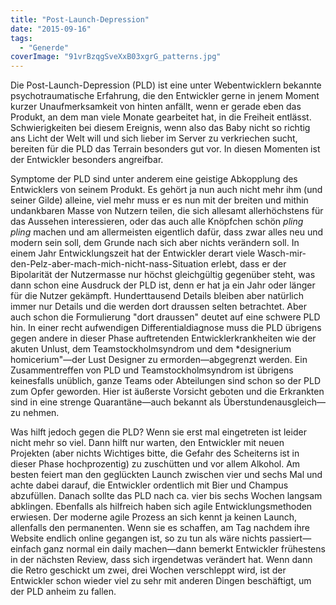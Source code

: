 ```yaml
---
title: "Post-Launch-Depression"
date: "2015-09-16"
tags:
  - "Generde"
coverImage: "91vrBzqgSveXxB03xgrG_patterns.jpg"
---
```


Die Post-Launch-Depression (PLD) ist eine unter Webentwicklern bekannte psychotraumatische Erfahrung, die den Entwickler gerne in jenem Moment kurzer Unaufmerksamkeit von hinten anfällt, wenn er gerade eben das Produkt, an dem man viele Monate gearbeitet hat, in die Freiheit entlässt. Schwierigkeiten bei diesem Ereignis, wenn also das Baby nicht so richtig ans Licht der Welt will und sich lieber im Server zu verkriechen sucht, bereiten für die PLD das Terrain besonders gut vor. In diesen Momenten ist der Entwickler besonders angreifbar.

Symptome der PLD sind unter anderem eine geistige Abkopplung des Entwicklers von seinem Produkt. Es gehört ja nun auch nicht mehr ihm (und seiner Gilde) alleine, viel mehr muss er es nun mit der breiten und mithin undankbaren Masse von Nutzern teilen, die sich allesamt allerhöchstens für das Aussehen interessieren, oder das auch alle Knöpfchen schön _pling pling_ machen und am allermeisten eigentlich dafür, dass zwar alles neu und modern sein soll, dem Grunde nach sich aber nichts verändern soll. In einem Jahr Entwicklungszeit hat der Entwickler derart viele Wasch-mir-den-Pelz-aber-mach-mich-nicht-nass-Situation erlebt, dass er der Bipolarität der Nutzermasse nur höchst gleichgültig gegenüber steht, was dann schon eine Ausdruck der PLD ist, denn er hat ja ein Jahr oder länger für die Nutzer gekämpft. Hunderttausend Details bleiben aber natürlich immer nur Details und die werden dort draussen selten betrachtet. Aber auch schon die Formulierung "dort draussen" deutet auf eine schwere PLD hin. In einer recht aufwendigen Differentialdiagnose muss die PLD übrigens gegen andere in dieser Phase auftretenden Entwicklerkrankheiten wie der akuten Unlust, dem Teamstockholmsyndrom und dem \*designerium homicerium"—der Lust Designer zu ermorden—abgegrenzt werden. Ein Zusammentreffen von PLD und Teamstockholmsyndrom ist übrigens keinesfalls unüblich, ganze Teams oder Abteilungen sind schon so der PLD zum Opfer geworden. Hier ist äußerste Vorsicht geboten und die Erkrankten sind in eine strenge Quarantäne—auch bekannt als Überstundenausgleich—zu nehmen.

Was hilft jedoch gegen die PLD? Wenn sie erst mal eingetreten ist leider nicht mehr so viel. Dann hilft nur warten, den Entwickler mit neuen Projekten (aber nichts Wichtiges bitte, die Gefahr des Scheiterns ist in dieser Phase hochprozentig) zu zuschütten und vor allem Alkohol. Am besten feiert man den geglückten Launch zwischen vier und sechs Mal und achte dabei darauf, die Entwickler ordentlich mit Bier und Champus abzufüllen. Danach sollte das PLD nach ca. vier bis sechs Wochen langsam abklingen. Ebenfalls als hilfreich haben sich agile Entwicklungsmethoden erwiesen. Der moderne agile Prozess an sich kennt ja keinen Launch, allenfalls den permanenten. Wenn sie es schaffen, am Tag nachdem ihre Website endlich online gegangen ist, so zu tun als wäre nichts passiert—einfach ganz normal ein daily machen—dann bemerkt Entwickler frühestens in der nächsten Review, dass sich irgendetwas verändert hat. Wenn dann die Retro geschickt um zwei, drei Wochen verschleppt wird, ist der Entwickler schon wieder viel zu sehr mit anderen Dingen beschäftigt, um der PLD anheim zu fallen.
